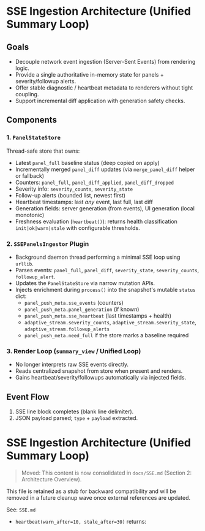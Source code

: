 # SSE Ingestion Architecture (Unified Summary Loop)

## Goals
- Decouple network event ingestion (Server-Sent Events) from rendering logic.
- Provide a single authoritative in-memory state for panels + severity/followup alerts.
- Offer stable diagnostic / heartbeat metadata to renderers without tight coupling.
- Support incremental diff application with generation safety checks.

## Components

### 1. `PanelStateStore`
Thread-safe store that owns:
- Latest `panel_full` baseline status (deep copied on apply)
- Incrementally merged `panel_diff` updates (via `merge_panel_diff` helper or fallback)
- Counters: `panel_full`, `panel_diff_applied`, `panel_diff_dropped`
- Severity info: `severity_counts`, `severity_state`
- Follow-up alerts (bounded list, newest first)
- Heartbeat timestamps: last *any* event, last full, last diff
- Generation fields: server generation (from events), UI generation (local monotonic)
- Freshness evaluation (`heartbeat()`): returns health classification `init|ok|warn|stale` with configurable thresholds.

### 2. `SSEPanelsIngestor` Plugin
- Background daemon thread performing a minimal SSE loop using `urllib`.
- Parses events: `panel_full`, `panel_diff`, `severity_state`, `severity_counts`, `followup_alert`.
- Updates the `PanelStateStore` via narrow mutation APIs.
- Injects enrichment during `process()` into the snapshot's mutable `status` dict:
  - `panel_push_meta.sse_events` (counters)
  - `panel_push_meta.panel_generation` (if known)
  - `panel_push_meta.sse_heartbeat` (last timestamps + health)
  - `adaptive_stream.severity_counts`, `adaptive_stream.severity_state`, `adaptive_stream.followup_alerts`
  - `panel_push_meta.need_full` if the store marks a baseline required

### 3. Render Loop (`summary_view` / Unified Loop)
- No longer interprets raw SSE events directly.
- Reads centralized snapshot from store when present and renders.
- Gains heartbeat/severity/followups automatically via injected fields.

## Event Flow
1. SSE line block completes (blank line delimiter).
2. JSON payload parsed; `type` + `payload` extracted.
# SSE Ingestion Architecture (Unified Summary Loop)

> Moved: This content is now consolidated in `docs/SSE.md` (Section 2: Architecture Overview).

This file is retained as a stub for backward compatibility and will be removed in a future cleanup wave once external references are updated.

See: `SSE.md`
- `heartbeat(warn_after=10, stale_after=30)` returns:
